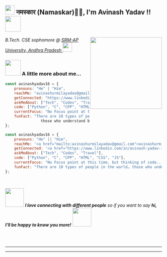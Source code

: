 
<h2><img src="https://emojis.slackmojis.com/emojis/images/1531849430/4246/blob-sunglasses.gif?1531849430" width="30"/> नमस्कार (Namaskar)🙏🏻, I'm Avinash Yadav !! <img src="https://media.giphy.com/media/12oufCB0MyZ1Go/giphy.gif" width="50"></h2>


<img align='right' src="https://media.giphy.com/media/M9gbBd9nbDrOTu1Mqx/giphy.gif" width="230">
<p><em>B.Tech. CSE sophomore @ <a href="https://srmap.edu.in/"> SRM-AP University, Andhra Pradesh
</a><img src="https://media.giphy.com/media/WUlplcMpOCEmTGBtBW/giphy.gif" width="30"> 
</em></p>



### <img src="https://media.giphy.com/media/VgCDAzcKvsR6OM0uWg/giphy.gif" width="50"> A little more about me...
 

```javascript
const avinashyadav16 = {
    pronouns: "He" | "Him",
    reachMe: "avinashurmilayadav@gmail.com",
    getConnected: "https://www.linkedin.com/in/avinash-yadav-16hgnisgar/",
    askMeAbout: ["Tech", "Codes", "Travel"],
    code: ["Python", "C", "CPP", "HTML", "CSS", "JS"],
    currentFocus: "No Focus point at this time, but thinking of code...",
    funFact: "There are 10 types of people in the world…
                those who understand binary and those who don’t."
};
```

```javascript
const avinashyadav16 = {
    pronouns: "He" || "Him",
    reachMe: '<a href="mailto:avinashurmilayadav@gmail.com">avinashurmilayadav@gmail.com</a>',
    getConnected: '<a href="https://www.linkedin.com/in/avinash-yadav-16hgnisgar/">LinkedIn Profile</a>',
    askMeAbout: ["Tech", "Codes", "Travel"],
    code: ["Python", "C", "CPP", "HTML", "CSS", "JS"],
    currentFocus: "No Focus point at this time, but thinking of code...",
    funFact: "There are 10 types of people in the world… those who understand binary and those who don’t."
};

```




<br> 

<img src="https://media.giphy.com/media/LnQjpWaON8nhr21vNW/giphy.gif" width="60"> <em><b>I love connecting with different people</b> so if you want to say <b>hi, I'll be happy to know you more!</b> </em>
<img src="https://media.giphy.com/media/LnQjpWaON8nhr21vNW/giphy.gif" width="60">

<br> 
<br> 

-------------------------
-------------------------